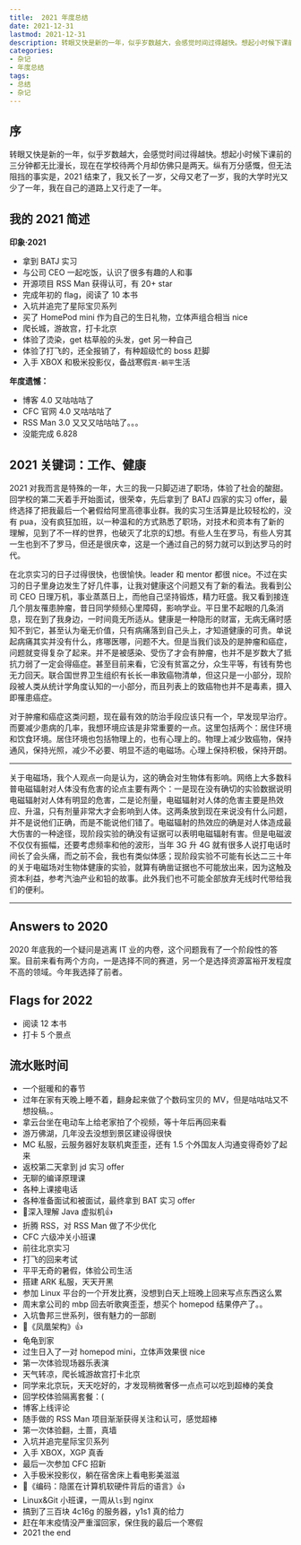 ```yaml
---
title:  2021 年度总结
date: 2021-12-31
lastmod: 2021-12-31
description: 转眼又快是新的一年，似乎岁数越大，会感觉时间过得越快。想起小时候下课前的三分钟都无比漫长，现在在学校待两个月却仿佛只是两天。纵有万分感慨，但无法阻挡的事实是，2021 结束了，我又长了一岁，父母又老了一岁，我的大学时光又少了一年，我在自己的道路上又行走了一年。
categories:
- 杂记
- 年度总结
tags:
- 总结
- 杂记
---
```


<!-- # 2021 年度总结 -->

## 序

转眼又快是新的一年，似乎岁数越大，会感觉时间过得越快。想起小时候下课前的三分钟都无比漫长，现在在学校待两个月却仿佛只是两天。纵有万分感慨，但无法阻挡的事实是，2021 结束了，我又长了一岁，父母又老了一岁，我的大学时光又少了一年，我在自己的道路上又行走了一年。



## 我的 2021 简述

**印象·2021**

* 拿到 BATJ 实习
* 与公司 CEO 一起吃饭，认识了很多有趣的人和事
* 开源项目 RSS Man 获得认可，有 20+ star
* 完成年初的 flag，阅读了 10 本书
* 入坑并追完了星际宝贝系列
* 买了 HomePod mini 作为自己的生日礼物，立体声组合相当 nice
* 爬长城，游故宫，打卡北京
* 体验了烫染，get 枯草般的头发，get 另一种自己
* 体验了打飞的，还全报销了，有种超级忙的 boss 赶脚
* 入手 XBOX 和极米投影仪，备战寒假`真·躺平`生活



**年度遗憾：**

* 博客 4.0 又咕咕咕了
* CFC 官网 4.0 又咕咕咕了
* RSS Man 3.0 又又又咕咕咕了。。。
* 没能完成 6.828



## 2021 关键词：工作、健康

2021 对我而言是特殊的一年，大三的我一只脚迈进了职场，体验了社会的酸甜。回学校的第二天着手开始面试，很荣幸，先后拿到了 BATJ 四家的实习 offer，最终选择了把我最后一个暑假给阿里高德事业群。我的实习生活算是比较轻松的，没有 pua，没有疯狂加班，以一种温和的方式熟悉了职场，对技术和资本有了新的理解，见到了不一样的世界，也破灭了北京的幻想。有些人生在罗马，有些人穷其一生也到不了罗马，但还是很庆幸，这是一个通过自己的努力就可以到达罗马的时代。

在北京实习的日子过得很快，也很愉快。leader 和 mentor 都很 nice。不过在实习的日子里身边发生了好几件事，让我对健康这个问题又有了新的看法。我看到公司 CEO 日理万机，事业蒸蒸日上，而他自己坚持锻炼，精力旺盛。我又看到接连几个朋友罹患肿瘤，昔日同学频频心里障碍，影响学业。平日里不起眼的几条消息，现在到了我身边，一时间竟无所适从。健康是一种隐形的财富，无病无痛时感知不到它，甚至认为毫无价值，只有病痛落到自己头上，才知道健康的可贵。单说起病痛其实并没有什么，疼哪医哪，问题不大。但是当我们谈及的是肿瘤和癌症，问题就变得复杂了起来。并不是被感染、受伤了才会有肿瘤，也并不是岁数大了抵抗力弱了一定会得癌症。甚至目前来看，它没有贫富之分，众生平等，有钱有势也无力回天。联合国世界卫生组织有长长一串致癌物清单，但这只是一小部分，现阶段被人类从统计学角度认知的一小部分，而且列表上的致癌物也并不是毒素，摄入即罹患癌症。

对于肿瘤和癌症这类问题，现在最有效的防治手段应该只有一个，早发现早治疗。而要减少患病的几率，我想环境应该是非常重要的一点。这里包括两个：居住环境和饮食环境。居住环境也包括物理上的，也有心理上的。物理上减少致癌物，保持通风，保持光照，减少不必要、明显不适的电磁场。心理上保持积极，保持开朗。

---

关于电磁场，我个人观点一向是认为，这的确会对生物体有影响。网络上大多数科普电磁辐射对人体没有危害的论点主要有两个：一是现在没有确切的实验数据说明电磁辐射对人体有明显的危害，二是论剂量，电磁辐射对人体的危害主要是热效应、升温，只有剂量非常大才会影响到人体。这两条放到现在来说没有什么问题，并不是说他们正确，而是不能说他们错了。电磁辐射的热效应的确是对人体造成最大伤害的一种途径，现阶段实验的确没有证据可以表明电磁辐射有害。但是电磁波不仅仅有振幅，还要考虑频率和他的波形，当年 3G 升 4G 就有很多人说打电话时间长了会头痛，而之前不会，我也有类似体感；现阶段实验不可能有长达二三十年的关于电磁场对生物体健康的实验，就算有确凿证据也不可能放出来，因为这触及资本利益，参考汽油产业和铅的故事。此外我们也不可能全部放弃无线时代带给我们的便利。

---


## Answers to 2020

2020 年底我的一个疑问是逃离 IT 业的内卷，这个问题我有了一个阶段性的答案。目前来看有两个方向，一是选择不同的赛道，另一个是选择资源富裕开发程度不高的领域。今年我选择了前者。

## Flags for 2022

* 阅读 12 本书
* 打卡 5 个景点

## 流水账时间

* 一个挺暖和的春节
* 过年在家有天晚上睡不着，翻身起来做了个数码宝贝的 MV，但是咕咕咕又不想投稿。。
* 拿云台坐在电动车上给老家拍了个视频，等十年后再回来看
* 游万佛湖，几年没去没想到景区建设得很快
* MC 私服，云服务器好友联机爽歪歪，还有 1.5 个外国友人沟通变得奇妙了起来
* 返校第二天拿到 jd 实习 offer
* 无聊的编译原理课
* 各种上课接电话
* 各种准备面试和被面试，最终拿到 BAT 实习 offer
* 📕深入理解 Java 虚拟机👍
* 折腾 RSS，对 RSS Man 做了不少优化
* CFC 六级冲关小班课
* 前往北京实习
* 打飞的回来考试
* 平平无奇的暑假，体验公司生活
* 搭建 ARK 私服，天天开黑
* 参加 Linux 平台的一个开发比赛，没想到白天上班晚上回来写点东西这么累
* 周末拿公司的 mbp 回去听歌爽歪歪，想买个 homepod 结果停产了。。
* 入坑鲁邦三世系列，很有魅力的一部剧
* 📕《凤凰架构》👍
* 龟龟到家
* 过生日入了一对 homepod mini，立体声效果很 nice
* 第一次体验现场器乐表演
* 天气转凉，爬长城游故宫打卡北京
* 同学来北京玩，天天吃好的，才发现稍微奢侈一点点可以吃到超棒的美食
* 回学校体验隔离套餐：(
* 博客上线评论
* 随手做的 RSS Man 项目渐渐获得关注和认可，感觉超棒
* 第一次体验翻，土蔷，真墙
* 入坑并追完星际宝贝系列
* 入手 XBOX，XGP 真香
* 最后一次参加 CFC 招新
* 入手极米投影仪，躺在宿舍床上看电影美滋滋
* 📕《编码：隐匿在计算机软硬件背后的语言》👍
* Linux&Git 小班课，一周从`ls`到 nginx
* 搞到了三百块 4c16g 的服务器，y1s1 真的给力
* 赶在年末疫情没严重溜回家，保住我的最后一个寒假
* 2021 the end

